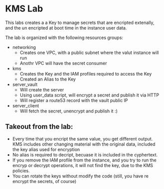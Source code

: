 # KMS Lab 

This labs creates a a Key to manage secrets that are encripted extenally, and the un encripted at boot time in the instance user data.

The lab is organized with the following resources groups:
* networking
  * Creates one VPC, with a public subnet where the valut instance will run
  * Anothr VPC will have the secret consumer
* kms
  * Creates the Key and the IAM profiles required to access the Key
  * Created an Alias to the Key
* server_vault
  * Will create the server 
  * Using user_data script, will encrypt a secret and publish it via HTTP
  * Will register a route53 record with the vault public IP
* server_client
  * Will fetch the secret, unencrypt and publish it :)
  
## Takeout from the lab:
* Every time that you encript the same value, you get different output. KMS includes other changing material with the original data, included the key alias used for encryption
* No alias is required to decript, becuase it is included in the cyphertext. 
* If you remove the IAM profile from the instance, and you try to run the encryp or decrypt operations, it will not find the key, due to the KMS policies.
* You can rotate the keys without modify the code (still, you have re encrypt the secrets, of course)

